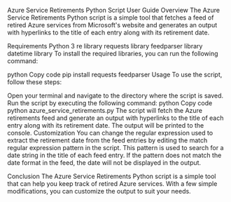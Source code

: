 Azure Service Retirements Python Script User Guide
Overview
The Azure Service Retirements Python script is a simple tool that fetches a feed of retired Azure services from Microsoft's website and generates an output with hyperlinks to the title of each entry along with its retirement date.

Requirements
Python 3
re library
requests library
feedparser library
datetime library
To install the required libraries, you can run the following command:

python
Copy code
pip install requests feedparser
Usage
To use the script, follow these steps:

Open your terminal and navigate to the directory where the script is saved.
Run the script by executing the following command:
python
Copy code
python azure_service_retirements.py
The script will fetch the Azure retirements feed and generate an output with hyperlinks to the title of each entry along with its retirement date. The output will be printed to the console.
Customization
You can change the regular expression used to extract the retirement date from the feed entries by editing the match regular expression pattern in the script. This pattern is used to search for a date string in the title of each feed entry. If the pattern does not match the date format in the feed, the date will not be displayed in the output.

Conclusion
The Azure Service Retirements Python script is a simple tool that can help you keep track of retired Azure services. With a few simple modifications, you can customize the output to suit your needs.
